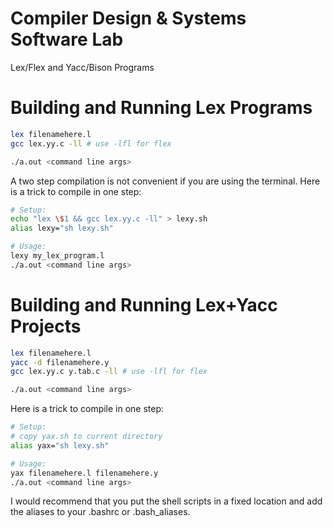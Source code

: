 # Compiler Design & Systems Software Lab
Lex/Flex and Yacc/Bison Programs 

# Building and Running Lex Programs

```bash
lex filenamehere.l
gcc lex.yy.c -ll # use -lfl for flex

./a.out <command line args>
```
A two step compilation is not convenient if you are using the terminal. Here is a trick to compile in one step:
```bash
# Setup:
echo "lex \$1 && gcc lex.yy.c -ll" > lexy.sh
alias lexy="sh lexy.sh"

# Usage:
lexy my_lex_program.l
./a.out <command line args>
```

# Building and Running Lex+Yacc Projects

```bash
lex filenamehere.l
yacc -d filenamehere.y
gcc lex.yy.c y.tab.c -ll # use -lfl for flex

./a.out <command line args>
```
Here is a trick to compile in one step:
```bash
# Setup:
# copy yax.sh to current directory
alias yax="sh lexy.sh"

# Usage:
yax filenamehere.l filenamehere.y
./a.out <command line args>
```

I would recommend that you put the shell scripts in a fixed location and add the aliases to your .bashrc or .bash_aliases.


